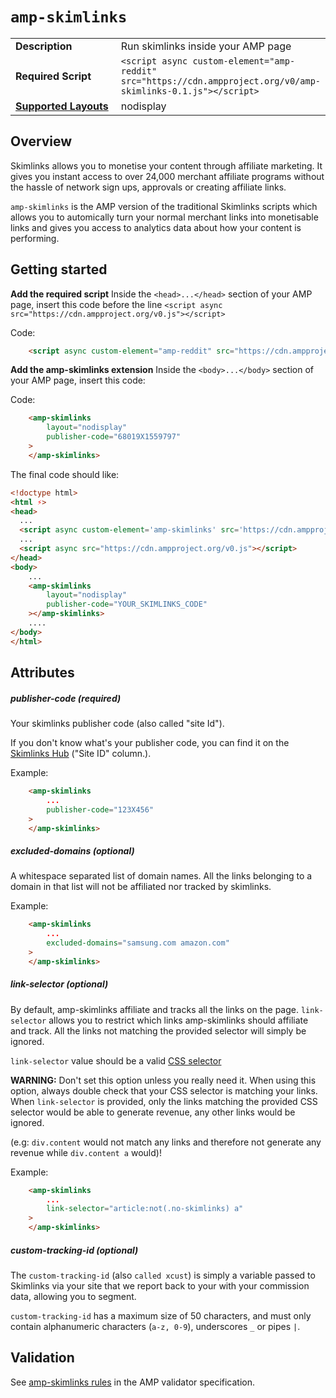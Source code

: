 <!---
Copyright 2018 The AMP HTML Authors. All Rights Reserved.

Licensed under the Apache License, Version 2.0 (the "License");
you may not use this file except in compliance with the License.
You may obtain a copy of the License at

      http://www.apache.org/licenses/LICENSE-2.0

Unless required by applicable law or agreed to in writing, software
distributed under the License is distributed on an "AS-IS" BASIS,
WITHOUT WARRANTIES OR CONDITIONS OF ANY KIND, either express or implied.
See the License for the specific language governing permissions and
limitations under the License.
-->

# <a name="amp-skimlinks"></a> `amp-skimlinks`

<table>
  <tr>
    <td width="40%"><strong>Description</strong></td>
    <td>Run skimlinks inside your AMP page</td>
  </tr>
  <tr>
    <td width="40%"><strong>Required Script</strong></td>
    <td><code>&lt;script async custom-element="amp-reddit" src="https://cdn.ampproject.org/v0/amp-skimlinks-0.1.js">&lt;/script></code></td>
  </tr>
  <tr>
    <td class="col-fourty"><strong><a href="https://www.ampproject.org/docs/guides/responsive/control_layout.html">Supported Layouts</a></strong></td>
    <td>nodisplay</td>
  </tr>
</table>

## Overview

Skimlinks allows you to monetise your content through affiliate marketing. It gives you instant access to over 24,000 merchant affiliate programs without the hassle of network sign ups, approvals or creating affiliate links.

`amp-skimlinks` is the AMP version of the traditional Skimlinks scripts which allows you to automically turn your normal merchant links into monetisable links and gives you access to analytics data about how your content is performing.

## Getting started

**Add the required script**
Inside the `<head>...</head>` section of your AMP page, insert this code before the line `<script async src="https://cdn.ampproject.org/v0.js"></script>`

Code:
```html
    <script async custom-element="amp-reddit" src="https://cdn.ampproject.org/v0/amp-skimlinks-0.1.js"></script>
```

**Add the amp-skimlinks extension**
Inside the `<body>...</body>` section of your AMP page, insert this code:

Code:
```html
    <amp-skimlinks
        layout="nodisplay"
        publisher-code="68019X1559797"
    >
    </amp-skimlinks>
```


The final code should like:

```html
<!doctype html>
<html ⚡>
<head>
  ...
  <script async custom-element='amp-skimlinks' src='https://cdn.ampproject.org/v0/amp-skimlinks-0.1.js'></script>
  ...
  <script async src="https://cdn.ampproject.org/v0.js"></script>
</head>
<body>
    ...
    <amp-skimlinks
        layout="nodisplay"
        publisher-code="YOUR_SKIMLINKS_CODE"
    ></amp-skimlinks>
    ....
</body>
</html>
```

## Attributes

##### publisher-code (required)

Your skimlinks publisher code (also called "site Id").

If you don't know what's your publisher code, you can find it on the [Skimlinks Hub](https://hub.skimlinks.com/settings/sites) ("Site ID" column.).

Example:
```html
    <amp-skimlinks
        ...
        publisher-code="123X456"
    >
    </amp-skimlinks>
```

##### excluded-domains (optional)

A whitespace separated list of domain names.
All the links belonging to a domain in that list will not be affiliated nor tracked by skimlinks.

Example:
```html
    <amp-skimlinks
        ...
        excluded-domains="samsung.com amazon.com"
    >
    </amp-skimlinks>
```

##### link-selector (optional)

By default, amp-skimlinks affiliate and tracks all the links on the page. `link-selector`
allows you to restrict which links amp-skimlinks should affiliate and track. All the links
not matching the provided selector will simply be ignored.

`link-selector` value should be a valid [CSS selector](https://developer.mozilla.org/en-US/docs/Web/CSS/CSS_Selectors)

**WARNING:**
Don't set this option unless you really need it.
When using this option, always double check that your CSS selector is matching your links. When `link-selector` is provided, only the links matching the provided CSS selector would be able to generate revenue, any other links would be ignored.

(e.g: `div.content` would not match any links and therefore not generate any revenue while `div.content a` would)!


Example:
```html
    <amp-skimlinks
        ...
        link-selector="article:not(.no-skimlinks) a"
    >
    </amp-skimlinks>
```

##### custom-tracking-id (optional)

The `custom-tracking-id` (also `called xcust`) is simply a variable passed to Skimlinks via your site that we report back to your with your commission data, allowing you to segment.

`custom-tracking-id` has a maximum size of 50 characters, and must only contain alphanumeric characters (`a-z, 0-9`), underscores `_` or pipes `|`.


## Validation

See [amp-skimlinks rules](https://github.com/ampproject/amphtml/blob/master/extensions/amp-skimlinks/validator-amp-skimlinks.protoascii) in the AMP validator specification.